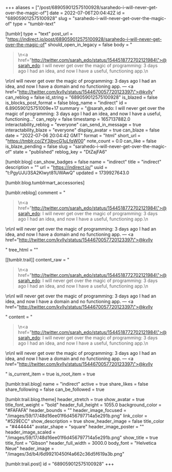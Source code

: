 +++
aliases = ["/post/689059012575100928/sarahedo-i-will-never-get-over-the-magic-of"]
date = 2022-07-06T20:04:42Z
id = "689059012575100928"
slug = "sarahedo-i-will-never-get-over-the-magic-of"
type = "tumblr-text"

[tumblr]
type = "text"
post_url = "https://indirect.io/post/689059012575100928/sarahedo-i-will-never-get-over-the-magic-of"
should_open_in_legacy = false
body = "<blockquote><p>\n<a href=\"http://twitter.com/sarah_edo/status/1544518772702121984\">@sarah_edo</a>: I will never get over the magic of programming: 3 days ago I had an idea, and now I have a useful, functioning app.\n</p></blockquote>\n\nI will never get over the magic of programming: 3 days ago I had an idea, and now I have a domain and no functioning app. — <a href=\"http://twitter.com/kvlly/status/1544670057720123397\">@kvlly</a>"
can_reblog = false
id_string = "689059012575100928"
is_blazed = false
is_blocks_post_format = false
blog_name = "indirect"
id = 6.890590125751009e+17
summary = "@sarah_edo: I will never get over the magic of programming: 3 days ago I had an idea, and now I have a useful, functioning..."
can_reply = false
timestamp = 1657137882.0
interactability_reblog = "everyone"
can_send_in_message = true
interactability_blaze = "everyone"
display_avatar = true
can_blaze = false
date = "2022-07-06 20:04:42 GMT"
format = "html"
short_url = "https://tmblr.co/ZY3jbycG1uLfqW00"
note_count = 0.0
can_like = false
is_blaze_pending = false
slug = "sarahedo-i-will-never-get-over-the-magic-of"
state = "published"
reblog_key = "DtZajFA6"

[tumblr.blog]
can_show_badges = false
name = "indirect"
title = "indirect"
description = ""
url = "https://indirect.io/"
uuid = "t:PgyUJU3SA2Klwyt81UWAwQ"
updated = 1739927643.0

[tumblr.blog.tumblrmart_accessories]

[tumblr.reblog]
comment = "<p><blockquote><p>\n<a href=\"http://twitter.com/sarah_edo/status/1544518772702121984\">@sarah_edo</a>: I will never get over the magic of programming: 3 days ago I had an idea, and now I have a useful, functioning app.\n</p></blockquote>\n\nI will never get over the magic of programming: 3 days ago I had an idea, and now I have a domain and no functioning app. — <a href=\"http://twitter.com/kvlly/status/1544670057720123397\">@kvlly</a></p>"
tree_html = ""

[[tumblr.trail]]
content_raw = "<p><blockquote><p>\n<a href=\"http://twitter.com/sarah_edo/status/1544518772702121984\">@sarah_edo</a>: I will never get over the magic of programming: 3 days ago I had an idea, and now I have a useful, functioning app.\n</p></blockquote>\n\nI will never get over the magic of programming: 3 days ago I had an idea, and now I have a domain and no functioning app. — <a href=\"http://twitter.com/kvlly/status/1544670057720123397\">@kvlly</a></p>"
content = "<p><blockquote><p>\n<a href=\"http://twitter.com/sarah_edo/status/1544518772702121984\">@sarah_edo</a>: I will never get over the magic of programming: 3 days ago I had an idea, and now I have a useful, functioning app.\n</p></blockquote>\n\nI will never get over the magic of programming: 3 days ago I had an idea, and now I have a domain and no functioning app. &mdash; <a href=\"http://twitter.com/kvlly/status/1544670057720123397\">@kvlly</a></p>"
is_current_item = true
is_root_item = true

[tumblr.trail.blog]
name = "indirect"
active = true
share_likes = false
share_following = false
can_be_followed = true

[tumblr.trail.blog.theme]
header_stretch = true
show_avatar = true
title_font_weight = "bold"
header_full_height = 1055.0
background_color = "#FAFAFA"
header_bounds = ""
header_image_focused = "/images/59/17/48d16ee01f6d456797714a5e291b.png"
link_color = "#529ECC"
show_description = true
show_header_image = false
title_color = "#444444"
avatar_shape = "square"
header_image_poster = ""
header_image_scaled = "/images/59/17/48d16ee01f6d456797714a5e291b.png"
show_title = true
title_font = "Gibson"
header_full_width = 3000.0
body_font = "Helvetica Neue"
header_image = "/images/3d/b4/6d99210450f4a662c36d5f619a3b.png"

[tumblr.trail.post]
id = "689059012575100928"
+++
